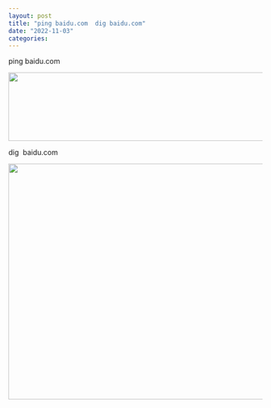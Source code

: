 ```yaml
---
layout: post
title: "ping baidu.com  dig baidu.com"
date: "2022-11-03"
categories: 
---
```

<p>ping baidu.com</p>

<p><img height="136" src="/uploads/ckeditor/pictures/677/image-20221103113052-1.png" width="825" /></p>

<p>dig&nbsp; baidu.com</p>

<p><img height="468" src="/uploads/ckeditor/pictures/678/image-20221103113112-2.png" width="757" /></p>


